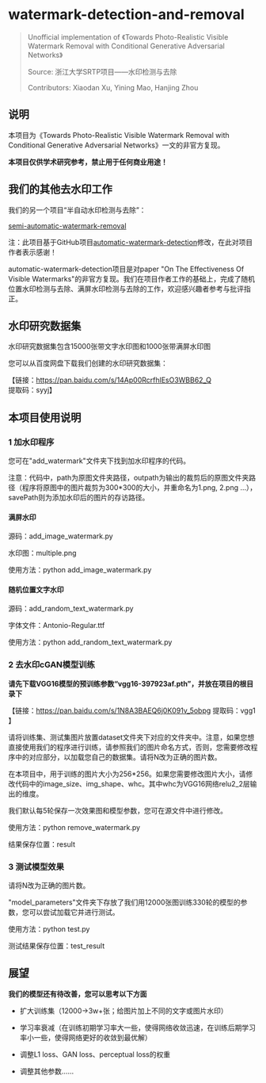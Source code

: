 # watermark-detection-and-removal

> Unofficial implementation of 《Towards Photo-Realistic Visible Watermark Removal with Conditional Generative Adversarial Networks》
>
> Source: 浙江大学SRTP项目——水印检测与去除
>
> Contributors: Xiaodan Xu, Yining Mao, Hanjing Zhou

## 说明

本项目为《Towards Photo-Realistic Visible Watermark Removal with Conditional Generative Adversarial Networks》一文的非官方复现。

**本项目仅供学术研究参考，禁止用于任何商业用途！**



## 我们的其他去水印工作

我们的另一个项目“半自动水印检测与去除”：

[semi-automatic-watermark-removal](https://github.com/doriscullen/semi-automatic-watermark-removal)

注：此项目基于GitHub项目[automatic-watermark-detection](https://github.com/rohitrango/automatic-watermark-detection)修改，在此对项目作者表示感谢！

automatic-watermark-detection项目是对paper "On The Effectiveness Of Visible Watermarks"的非官方复现。我们在项目作者工作的基础上，完成了随机位置水印检测与去除、满屏水印检测与去除的工作，欢迎感兴趣者参考与批评指正。



## 水印研究数据集

水印研究数据集包含15000张带文字水印图和1000张带满屏水印图

您可以从百度网盘下载我们创建的水印研究数据集：

【链接：https://pan.baidu.com/s/14Ap00RcrfhlEsO3WBB62_Q	提取码：syyj】



## 本项目使用说明

### 1 加水印程序

您可在"add_watermark"文件夹下找到加水印程序的代码。

注意：代码中，path为原图文件夹路径，outpath为输出的裁剪后的原图文件夹路径（程序将原图中的图片裁剪为300*300的大小，并重命名为1.png, 2.png ...），savePath则为添加水印后的图片的存访路径。

#### 满屏水印

源码：add_image_watermark.py

水印图：multiple.png

使用方法：python add_image_watermark.py

#### 随机位置文字水印

源码：add_random_text_watermark.py

字体文件：Antonio-Regular.ttf

使用方法：python add_random_text_watermark.py

### 2 去水印cGAN模型训练

**请先下载VGG16模型的预训练参数“vgg16-397923af.pth”，并放在项目的根目录下**

【链接：https://pan.baidu.com/s/1N8A3BAEQ6j0K091v_5obpg 	提取码：vgg1 】

请将训练集、测试集图片放置dataset文件夹下对应的文件夹中。注意，如果您想直接使用我们的程序进行训练，请参照我们的图片命名方式，否则，您需要修改程序中的对应部分，以加载您自己的数据集。请将N改为正确的图片数。

在本项目中，用于训练的图片大小为256*256。如果您需要修改图片大小，请修改代码中的image_size、img_shape、whc。其中whc为VGG16网络relu2_2层输出的维度。

我们默认每5轮保存一次效果图和模型参数，您可在源文件中进行修改。

使用方法：python remove_watermark.py

结果保存位置：result

### 3 测试模型效果

请将N改为正确的图片数。

"model_parameters"文件夹下存放了我们用12000张图训练330轮的模型的参数，您可以尝试加载它并进行测试。

使用方法：python test.py

测试结果保存位置：test_result



## 展望

**我们的模型还有待改善，您可以思考以下方面**

- 扩大训练集（12000->3w+张；给图片加上不同的文字或图片水印）

- 学习率衰减（在训练初期学习率大一些，使得网络收敛迅速，在训练后期学习率小一些，使得网络更好的收敛到最优解）

- 调整L1 loss、GAN loss、perceptual loss的权重

- 调整其他参数……

